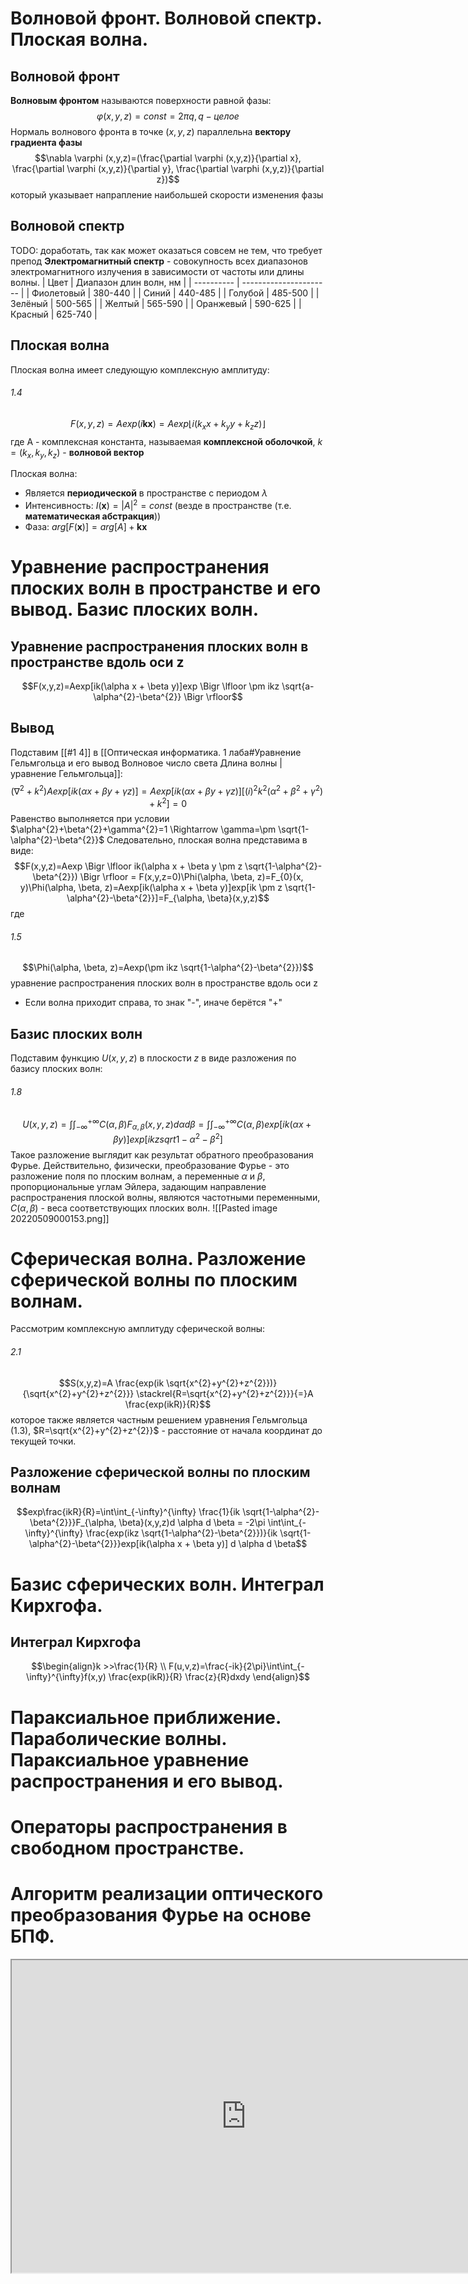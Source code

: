 # Волновой фронт. Волновой спектр. Плоская волна.
## Волновой фронт
**Волновым фронтом** называются поверхности равной фазы:
$$\varphi(x,y,z)=const=2\pi q, q - целое$$
Нормаль волнового фронта в точке $(x,y,z)$ параллельна **вектору градиента фазы**
$$\nabla \varphi (x,y,z)=(\frac{\partial \varphi (x,y,z)}{\partial x}, \frac{\partial \varphi (x,y,z)}{\partial y}, \frac{\partial \varphi (x,y,z)}{\partial z})$$
который указывает напрапление наибольшей скорости изменения фазы
## Волновой спектр
TODO: доработать, так как может оказаться совсем не тем, что требует препод
**Электромагнитный спектр** - совокупность всех диапазонов электромагнитного излучения в зависимости от частоты или длины волны.
| Цвет       | Диапазон длин волн, нм |
| ---------- | ---------------------- |
| Фиолетовый | 380-440                |
| Синий      | 440-485                |
| Голубой    | 485-500                |
| Зелёный    | 500-565                |
| Желтый     | 565-590                |
| Оранжевый  | 590-625                |
| Красный    | 625-740                |

## Плоская волна
Плоская волна имеет следующую комплексную амплитуду:
###### 1.4
$$F(x,y,z)=Aexp(i\textbf{kx})=Aexp \Big \lfloor i(k_{x}x+k_{y}y+k_{z}z) \Big \rfloor $$ 
где A - комплексная константа, называемая **комплексной оболочкой**, $k=(k_{x}, k_{y}, k_{z})$ - **волновой вектор**


Плоская волна:
- Является **периодической** в пространстве с периодом $\lambda$
- Интенсивность: $I(\textbf{x})=\Bigr| A \Bigr|^{2}=const$ (везде в пространстве (т.е. **математическая абстракция**))
- Фаза: $arg[F(\textbf{x})]=arg[A]+\textbf{kx}$
# Уравнение распространения плоских волн в пространстве и его вывод. Базис плоских волн.
## Уравнение распространения плоских волн в пространстве вдоль оси z
$$F(x,y,z)=Aexp[ik(\alpha x + \beta y)]exp \Bigr \lfloor \pm ikz \sqrt{a-\alpha^{2}-\beta^{2}} \Bigr \rfloor$$
## Вывод
Подставим [[#1 4]] в [[Оптическая информатика. 1 лаба#Уравнение Гельмгольца и его вывод Волновое число света Длина волны | уравнение Гельмгольца]]:
$$(\nabla^{2}+k^{2})Aexp[ik(\alpha x + \beta y + \gamma z)] = Aexp[ik(\alpha x + \beta y + \gamma z)][(i)^{2}k^{2}(\alpha^{2}+\beta^{2}+\gamma^{2})+k^{2}]=0$$
Равенство выполняется при условии $\alpha^{2}+\beta^{2}+\gamma^{2}=1 \Rightarrow \gamma=\pm \sqrt{1-\alpha^{2}-\beta^{2}}$
Следовательно, плоская волна представима в виде:
$$F(x,y,z)=Aexp \Bigr \lfloor ik(\alpha x + \beta y \pm z \sqrt{1-\alpha^{2}-\beta^{2}}) \Bigr \rfloor = F(x,y,z=0)\Phi(\alpha, \beta, z)=F_{0}(x, y)\Phi(\alpha, \beta, z)=Aexp[ik(\alpha x + \beta y)]exp[ik \pm z \sqrt{1-\alpha^{2}-\beta^{2}}]=F_{\alpha, \beta}(x,y,z)$$
где
###### 1.5
$$\Phi(\alpha, \beta, z)=Aexp(\pm ikz \sqrt{1-\alpha^{2}-\beta^{2}})$$
уравнение распространения плоских волн в пространстве вдоль оси z
- Если волна приходит справа, то знак "-", иначе берётся "+"
## Базис плоских волн
Подставим функцию $U(x,y,z)$ в плоскости $z$ в виде разложения по базису плоских волн:
###### 1.8
$$U(x,y,z)=\int\int_{-\infty}^{+\infty}{C(\alpha, \beta)F_{\alpha, \beta}(x,y,z)d \alpha d \beta} = \int\int_{-\infty}^{+\infty}{C(\alpha, \beta)exp[ik(\alpha x + \beta y)] exp[ikz sqrt{1-\alpha^{2}-\beta^{2}}]}$$ 
Такое разложение выглядит как результат обратного преобразования Фурье. Действительно, физически, преобразование Фурье - это разложение поля по плоским волнам, а переменные $\alpha$ и $\beta$, пропорциональные углам Эйлера, задающим направление распространения плоской волны, являются частотными переменными, $C(\alpha, \beta)$ - веса соответствующих плоских волн.
![[Pasted image 20220509000153.png]]
# Сферическая волна. Разложение сферической волны по плоским волнам.
Рассмотрим комплексную амплитуду сферической волны:
###### 2.1
$$S(x,y,z)=A \frac{exp(ik \sqrt{x^{2}+y^{2}+z^{2}})}{\sqrt{x^{2}+y^{2}+z^{2}}} \stackrel{R=\sqrt{x^{2}+y^{2}+z^{2}}}{=}A \frac{exp(ikR)}{R}$$
которое также является частным решением уравнения Гельмгольца (1.3), $R=\sqrt{x^{2}+y^{2}+z^{2}}$ - расстояние от начала координат до текущей точки.
## Разложение сферической волны по плоским волнам
$$exp\frac{ikR}{R}=\int\int_{-\infty}^{\infty} \frac{1}{ik \sqrt{1-\alpha^{2}-\beta^{2}}}F_{\alpha, \beta}(x,y,z)d \alpha d \beta = -2\pi \int\int_{-\infty}^{\infty} \frac{exp(ikz \sqrt{1-\alpha^{2}-\beta^{2}})}{ik \sqrt{1-\alpha^{2}-\beta^{2}}}exp[ik(\alpha x + \beta y)] d \alpha d \beta$$
# Базис сферических волн. Интеграл Кирхгофа.
## Интеграл Кирхгофа
$$\begin{align}k >>\frac{1}{R} \\
	F(u,v,z)=\frac{-ik}{2\pi}\int\int_{-\infty}^{\infty}f(x,y) \frac{exp(ikR)}{R} \frac{z}{R}dxdy
\end{align}$$ 
# Параксиальное приближение. Параболические волны. Параксиальное уравнение распространения и его вывод.

# Операторы распространения в свободном пространстве.

# Алгоритм реализации оптического преобразования Фурье на основе БПФ.
<iframe
		height=500
		width=750
		src="https://habr.com/ru/company/otus/blog/449996/" />
# Что произойдёт, если преобразование Фурье применить многократно?

# Как изменится спектр, если входной пучок умножить на ? Что нужно сделать с входным пучком, чтобы спектр умножился на ?

# Как изменится спектр, если входной пучок сдвинуть влево/вправо на ? Что нужно сделать с входным пучком, чтобы сдвинуть спектр влево/вправо на ?

# Что нужно сделать с входным пучком, чтобы спектр разделился на два?
**Неточно**
Нужно аргумент входного пучка разделить на 2.
$$f(x) \stackrel{\mathcal{F}}{\rightarrow} F(\xi)$$
$$f\left(\frac{x}{2}\right)\stackrel{\mathcal{F}}{\rightarrow} F(\frac{\xi}{2})$$
# Что произойдёт со спектром, если вместо входного пучка используется его производная? Что нужно сделать с входным пучком, чтобы вместо спектра получилась его производная?

# Что получится на выходе линзовой системы, если на вход подаётся свёртка двух сигналов? Что нужно подать на вход линзовой системы, чтобы на выходе получилась свёртка спектров?

# Что получится на выходе линзовой системы, если на вход подаётся произведение двух сигналов? Что нужно подать на вход линзовой системы, чтобы на выходе получилось произведение спектров?
$$\begin{align} f(x) \stackrel{\mathcal{F}}{\rightarrow} F(\xi) \\ 
h(x) \stackrel{\mathcal{F}}{\rightarrow} H(\xi) \\
f(x)h(x) \stackrel{\mathcal{F}}{\rightarrow} F(\xi)H(\xi) \end{align}$$
# Прямоугольная функция. Sinc-функция. Функция Хевисайда.
## Прямоугольная функция
$$rect(\frac{x}{x_{0}}) = \begin{cases} 1, \bigr|x\bigr|< \frac{x_{0}}{2} \\
0, \bigr|x\bigr|>\frac{x_{0}}{2}
\end{cases}$$
![[Pasted image 20220509142325.png]]
## Sinc функция
$$sinc(x)=\begin{cases} \frac{\sin(\pi x)}{\pi x}, x \ne 0 \\
1, x = 0 \end{cases}$$
## Функция Хевисайда
$$U(x) = \begin{cases} 1, x>0 \\
0, x < 0 \end{cases}$$
![[Pasted image 20220509142419.png]]

# Прохождение Гауссова пучка через линзу.
На выходе мы получаем тот же Гауссов пучок, но с немного изменённой фазой.